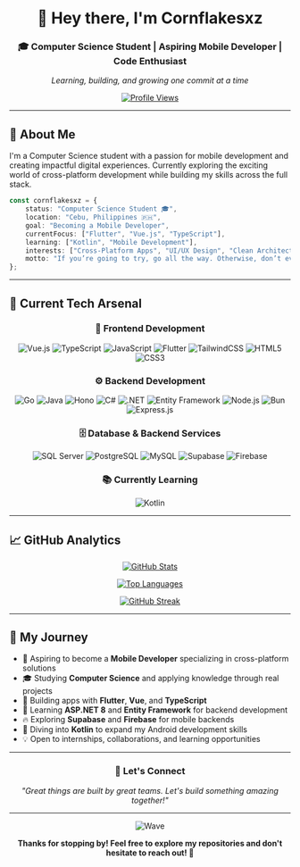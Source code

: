 <div align="center">

# 👋 Hey there, I'm Cornflakesxz

### 🎓 Computer Science Student | Aspiring Mobile Developer | Code Enthusiast

*Learning, building, and growing one commit at a time*

[![Profile Views](https://komarev.com/ghpvc/?username=cezzyy&label=Profile%20views&color=blueviolet&style=flat-square)](https://github.com/cezzyy)

</div>

---

## 💫 About Me

I'm a Computer Science student with a passion for mobile development and creating impactful digital experiences. Currently exploring the exciting world of cross-platform development while building my skills across the full stack.

```typescript
const cornflakesxz = {
    status: "Computer Science Student 🎓",
    location: "Cebu, Philippines 🇵🇭",
    goal: "Becoming a Mobile Developer",
    currentFocus: ["Flutter", "Vue.js", "TypeScript"],
    learning: ["Kotlin", "Mobile Development"],
    interests: ["Cross-Platform Apps", "UI/UX Design", "Clean Architecture"],
    motto: "If you’re going to try, go all the way. Otherwise, don’t even start."
};
```

---

## 🎯 Current Tech Arsenal

<div align="center">

### 🎨 **Frontend Development**
![Vue.js](https://img.shields.io/badge/Vue.js-4FC08D?style=for-the-badge&logo=vue.js&logoColor=white)
![TypeScript](https://img.shields.io/badge/TypeScript-007ACC?style=for-the-badge&logo=typescript&logoColor=white)
![JavaScript](https://img.shields.io/badge/JavaScript-F7DF1E?style=for-the-badge&logo=javascript&logoColor=black)
![Flutter](https://img.shields.io/badge/Flutter-02569B?style=for-the-badge&logo=flutter&logoColor=white)
![TailwindCSS](https://img.shields.io/badge/Tailwind_CSS-38B2AC?style=for-the-badge&logo=tailwind-css&logoColor=white)
![HTML5](https://img.shields.io/badge/HTML5-E34F26?style=for-the-badge&logo=html5&logoColor=white)
![CSS3](https://img.shields.io/badge/CSS3-1572B6?style=for-the-badge&logo=css3&logoColor=white)

### ⚙️ **Backend Development**
![Go](https://img.shields.io/badge/Go-00ADD8?style=for-the-badge&logo=go&logoColor=white)
![Java](https://img.shields.io/badge/Java-ED8B00?style=for-the-badge&logo=openjdk&logoColor=white)
![Hono](https://img.shields.io/badge/Hono-E36002?style=for-the-badge&logo=hono&logoColor=white)
![C#](https://img.shields.io/badge/C%23-239120?style=for-the-badge&logo=c-sharp&logoColor=white)
![.NET](https://img.shields.io/badge/.NET_8-512BD4?style=for-the-badge&logo=dotnet&logoColor=white)
![Entity Framework](https://img.shields.io/badge/Entity_Framework-512BD4?style=for-the-badge&logo=dotnet&logoColor=white)
![Node.js](https://img.shields.io/badge/Node.js-339933?style=for-the-badge&logo=node.js&logoColor=white)
![Bun](https://img.shields.io/badge/Bun-000000?style=for-the-badge&logo=bun&logoColor=white)
![Express.js](https://img.shields.io/badge/Express.js-000000?style=for-the-badge&logo=express&logoColor=white)

### 🗄️ **Database & Backend Services**
![SQL Server](https://img.shields.io/badge/SQL_Server-CC2927?style=for-the-badge&logo=microsoft-sql-server&logoColor=white)
![PostgreSQL](https://img.shields.io/badge/PostgreSQL-316192?style=for-the-badge&logo=postgresql&logoColor=white)
![MySQL](https://img.shields.io/badge/MySQL-4479A1?style=for-the-badge&logo=mysql&logoColor=white)
![Supabase](https://img.shields.io/badge/Supabase-3ECF8E?style=for-the-badge&logo=supabase&logoColor=white)
![Firebase](https://img.shields.io/badge/Firebase-FFCA28?style=for-the-badge&logo=firebase&logoColor=black)

### 📚 **Currently Learning**
![Kotlin](https://img.shields.io/badge/Kotlin-7F52FF?style=for-the-badge&logo=kotlin&logoColor=white)

</div>

---

## 📈 GitHub Analytics

<div align="center">
  
[![GitHub Stats](https://github-readme-stats.vercel.app/api?username=Cezzyy&theme=tokyonight&show_icons=true&hide_border=true&count_private=true&include_all_commits=true)](https://github.com/cezzyy)

[![Top Languages](https://github-readme-stats.vercel.app/api/top-langs/?username=Cezzyy&theme=tokyonight&show_icons=true&hide_border=true&layout=compact&langs_count=8)](https://github.com/cezzyy)

[![GitHub Streak](https://github-readme-streak-stats.herokuapp.com/?user=Cezzyy&theme=tokyonight&hide_border=true)](https://github.com/cezzyy)

</div>

---

## 🎪 My Journey

- 📱 Aspiring to become a **Mobile Developer** specializing in cross-platform solutions
- 🎓 Studying **Computer Science** and applying knowledge through real projects
- 🔭 Building apps with **Flutter**, **Vue**, and **TypeScript**
- 🌱 Learning **ASP.NET 8** and **Entity Framework** for backend development
- 🔥 Exploring **Supabase** and **Firebase** for mobile backends
- 📖 Diving into **Kotlin** to expand my Android development skills
- 💡 Open to internships, collaborations, and learning opportunities

---

<div align="center">

### 💬 Let's Connect

*"Great things are built by great teams. Let's build something amazing together!"*

---

![Wave](https://raw.githubusercontent.com/mayhemantt/mayhemantt/Update/svg/Bottom.svg)

**Thanks for stopping by! Feel free to explore my repositories and don't hesitate to reach out! 🚀**

</div>
